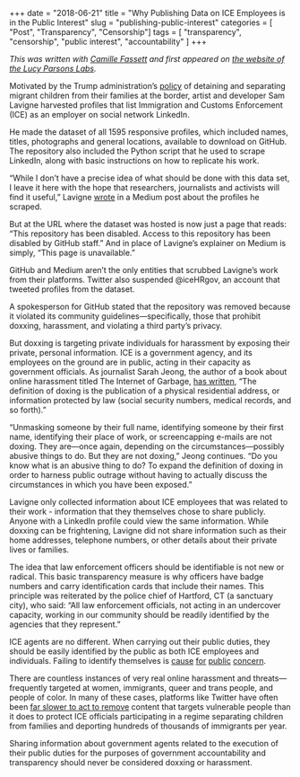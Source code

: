 +++
date = "2018-06-21"
title = "Why Publishing Data on ICE Employees is in the Public Interest"
slug = "publishing-public-interest"
categories = [ "Post", "Transparency", "Censorship"]
tags = [ "transparency", "censorship", "public interest", "accountability" ]
+++

*This was written with [Camille Fassett](https://www.camillefassett.com/) and first appeared on [the website of the Lucy Parsons Labs](https://lucyparsonslabs.com/posts/ice-public-interest/).*

Motivated by the Trump administration’s [policy](https://www.washingtonpost.com/news/fact-checker/wp/2018/06/19/the-facts-about-trumps-policy-of-separating-families-at-the-border/) of detaining and separating migrant children from their families at the border, artist and developer Sam Lavigne harvested profiles that list Immigration and Customs Enforcement (ICE) as an employer on social network LinkedIn.

He made the dataset of all 1595 responsive profiles, which included names, titles, photographs and general locations, available to download on GitHub. The repository also included the Python script that he used to scrape LinkedIn, along with basic instructions on how to replicate his work.

“While I don’t have a precise idea of what should be done with this data set, I leave it here with the hope that researchers, journalists and activists will find it useful,” Lavigne [wrote](https://web.archive.org/web/20180619140914/https://medium.com/@samlavigne/downloading-the-profiles-of-everyone-on-linkedin-who-works-for-ice-c4e0ff6b065e) in a Medium post about the profiles he scraped.

But at the URL where the dataset was hosted is now just a page that reads: “This repository has been disabled. Access to this repository has been disabled by GitHub staff.” And in place of Lavigne’s explainer on Medium is simply, “This page is unavailable.”

GitHub and Medium aren’t the only entities that scrubbed Lavigne’s work from their platforms. Twitter also suspended @iceHRgov, an account that tweeted profiles from the dataset.

A spokesperson for GitHub stated that the repository was removed because it violated its community guidelines—specifically, those that prohibit doxxing, harassment, and violating a third party’s privacy.

But doxxing is targeting private individuals for harassment by exposing their private, personal information. ICE is a government agency, and its employees on the ground are in public, acting in their capacity as government officials. As journalist Sarah Jeong, the author of a book about online harassment titled The Internet of Garbage, [has written](https://sarahjeong.net/2015/07/08/stop-diluting-the-definition-of-dox/), “The definition of doxing is the publication of a physical residential address, or information protected by law (social security numbers, medical records, and so forth).”

“Unmasking someone by their full name, identifying someone by their first name, identifying their place of work, or screencapping e-mails are not doxing. They are—once again, depending on the circumstances—possibly abusive things to do. But they are not doxing,” Jeong continues. “Do you know what is an abusive thing to do? To expand the definition of doxing in order to harness public outrage without having to actually discuss the circumstances in which you have been exposed.”

Lavigne only collected information about ICE employees that was related to their work - information that they themselves chose to share publicly. Anyone with a LinkedIn profile could view the same information. While doxxing can be frightening, Lavigne did not share information such as their home addresses, telephone numbers, or other details about their private lives or families.

The idea that law enforcement officers should be identifiable is not new or radical. This basic transparency measure is why officers have badge numbers and carry identification cards that include their names. This principle was reiterated by the police chief of Hartford, CT (a sanctuary city), who said: “All law enforcement officials, not acting in an undercover capacity, working in our community should be readily identified by the agencies that they represent.”

ICE agents are no different. When carrying out their public duties, they should be easily identified by the public as both ICE employees and individuals. Failing to identify themselves is [cause](https://losangeles.cbslocal.com/2017/02/23/la-mayor-to-ice-agents-stop-misidentifying-yourselves/) [for](https://www.kqed.org/news/11642905/s-f-police-commissioners-want-ice-agents-to-stop-impersonating-police) [public](https://www.thedailybeast.com/trumps-immigration-goon-squad-pretends-to-be-police-in-nyc) [concern](https://www.huffingtonpost.com/entry/deceptive-tactics-by-ice-show-why-local-officials-should_us_58f7b3b5e4b0f5cf16c7bba3).

There are countless instances of very real online harassment and threats—frequently targeted at women, immigrants, queer and trans people, and people of color. In many of these cases, platforms like Twitter have often been [far slower to act to remove](https://splinternews.com/twitter-is-punishing-users-who-tweeted-our-stephen-mill-1826993497) content that targets vulnerable people than it does to protect ICE officials participating in a regime separating children from families and deporting hundreds of thousands of immigrants per year.

Sharing information about government agents related to the execution of their public duties for the purposes of government accountability and transparency should never be considered doxxing or harassment.